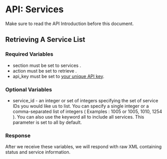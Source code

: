 <h1>API: Services</h1>

Make sure to read the API Introduction before this document.

<h2>Retrieving A Service List</h2>

<h3>Required Variables</h3>

* section must be set to services .
* action must be set to retrieve .
* api_key must be set to [your unique API key](../README.md#finding).

<h3>Optional Variables</h3>

* service_id - an integer or set of integers specifying the set of service IDs you would like us to list. You can specify a single integer or a comma-separated list of integers ( Examples : 1005 or 1005, 1010, 1254 ). You can also use the keyword all to include all services. This parameter is set to all by default.

<h3>Response</h3>

After we receive these variables, we will respond with raw XML containing status and service information.
